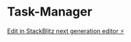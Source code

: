 # Task-Manager

[Edit in StackBlitz next generation editor ⚡️](https://stackblitz.com/~/github.com/Nyoman89/Task-Manager)